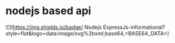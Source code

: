 # nodejs based api
![](https://img.shields.io/badge/ Nodejs ExpressJs-informational?style=flat&logo=data:image/svg%2bxml;base64,<BASE64_DATA>)
